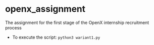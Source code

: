 # openx_assignment
The assignment for the first stage of the OpenX internship recruitment process

- To execute the script:
    `python3 wariant1.py`
